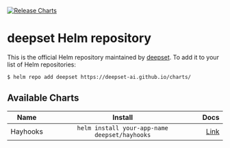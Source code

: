 [![Release Charts](https://github.com/deepset-ai/charts/actions/workflows/release.yml/badge.svg)](https://github.com/deepset-ai/charts/actions/workflows/release.yml)

# deepset Helm repository

This is the official Helm repository maintained by [deepset](https://deepset.ai). To add it to your list of Helm
repositories:

```console
$ helm repo add deepset https://deepset-ai.github.io/charts/
```

## Available Charts

| Name     |                    Install                    |  Docs |
| -------- | :-------------------------------------------: | ----: |
| Hayhooks | `helm install your-app-name deepset/hayhooks` | [Link](./charts/hayhooks/README.md) |

